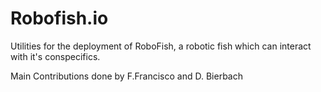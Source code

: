 # Robofish.io
Utilities for the deployment of RoboFish, a robotic fish which can interact with it's conspecifics. 

Main Contributions done by F.Francisco and D. Bierbach
